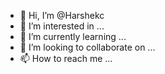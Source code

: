 - 👋 Hi, I’m @Harshekc
- 👀 I’m interested in ...
- 🌱 I’m currently learning ...
- 💞️ I’m looking to collaborate on ...
- 📫 How to reach me ...

<!---
Harshekc/Harshekc is a ✨ special ✨ repository because its `README.md` (this file) appears on your GitHub profile.
You can click the Preview link to take a look at your changes.
--->
